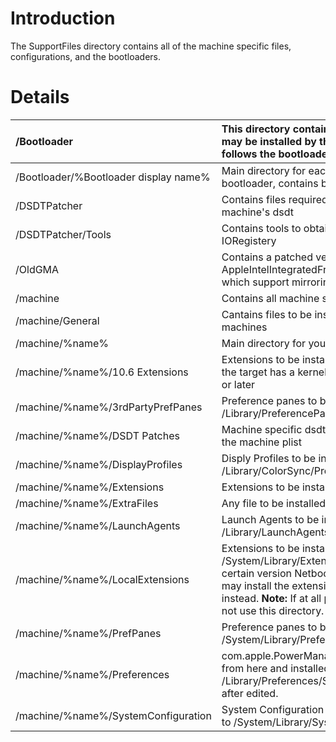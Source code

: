 # Introduction #

The SupportFiles directory contains all of the machine specific files, configurations, and the bootloaders.

# Details #

| /Bootloader | This directory contains bootloaders that may be installed by the user. This follows the bootloader.plist file|
|:------------|:-------------------------------------------------------------------------------------------------------------|
| /Bootloader/%Bootloader display name% | Main directory for each specific bootloader, contains boot0 and other files                                  |
| /DSDTPatcher | Contains files required to patch a machine's dsdt                                                            |
| /DSDTPatcher/Tools | Contains tools to obtain the dsdt from the IORegistery                                                       |
| /OldGMA     | Contains a patched version of AppleIntelIntegratedFramebuffer.kext which support mirroring                   |
| /machine    | Contains all machine specific files                                                                          |
| /machine/General | Cantains files to be installed on **ALL** machines                                                           |
| /machine/%name% | Main directory for your specific machine                                                                     |
| /machine/%name%/10.6 Extensions | Extensions to be installed to /Extra/<ext dir> when the target has a kernel version of 10.6.9 or later       |
| /machine/%name%/3rdPartyPrefPanes | Preference panes to be installed to /Library/PreferencePanes                                                 |
| /machine/%name%/DSDT Patches | Machine specific dsdt patches, enabled in the machine plist                                                  |
| /machine/%name%/DisplayProfiles | Disply Profiles to be installed to /Library/ColorSync/Profiles/                                              |
| /machine/%name%/Extensions | Extensions to be installed to /Extra/<ext dir>                                                               |
| /machine/%name%/ExtraFiles | Any file to be installed to /Extra/                                                                          |
| /machine/%name%/LaunchAgents | Launch Agents to be installed to /Library/LaunchAgents                                                       |
| /machine/%name%/LocalExtensions | Extensions to be installed to /System/Library/Extensions, however certain version NetbookInstaller version may install the extensions to /Extra/<ext dir> instead. **Note:** If at all possible, please do not use this directory. |
| /machine/%name%/PrefPanes | Preference panes to be installed to /System/Library/PreferencePanes                                          |
| /machine/%name%/Preferences | com.apple.PowerManagment.plist copied from here and installed to /Library/Preferences/SystemConfiguration after edited. |
| /machine/%name%/SystemConfiguration | System Configuration files, to be installed to /System/Library/SystemConfiguration                           |